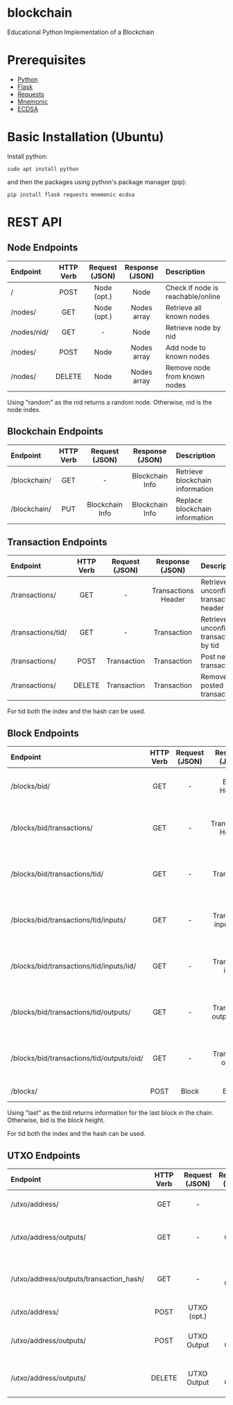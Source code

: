# blockchain
Educational Python Implementation of a Blockchain

# Prerequisites
- [Python](https://www.python.org/)
- [Flask](https://flask.palletsprojects.com/)
- [Requests](https://docs.python-requests.org/)
- [Mnemonic](https://pypi.org/project/mnemonic/0.20/) 
- [ECDSA](https://pypi.org/project/ecdsa/)

# Basic Installation (Ubuntu)
Install python:
~~~
sudo apt install python
~~~
and then the packages using python's package manager (pip):
~~~
pip install flask requests mnemonic ecdsa
~~~

# REST API

## Node Endpoints
| Endpoint      | HTTP Verb | Request (JSON) | Response (JSON) |  Description                          |
| :----------   | :------:  | :-----------:  | :-----------:   |  :--------------------------------    |
| /             | POST      | Node (opt.)    | Node            |  Check if node is reachable/online    |    
| /nodes/       | GET       | Node (opt.)    | Nodes array     |  Retrieve all known nodes             |
| /nodes/nid/   | GET       | -              | Node            |  Retrieve node by nid                 |
| /nodes/       | POST      | Node           | Nodes array     |  Add node to known nodes              |
| /nodes/       | DELETE    | Node           | Nodes array     |  Remove node from known nodes         |

Using "random" as the nid returns a random node. Otherwise, nid is the node index.

## Blockchain Endpoints
| Endpoint       | HTTP Verb | Request (JSON)    | Response (JSON)    |  Description                         |
| :-----------   | :------:  | :---------------: | :--------------:   |  :--------------------------------   |
| /blockchain/   | GET       | -                 | Blockchain Info    |  Retrieve blockchain information     |
| /blockchain/   | PUT       | Blockchain Info   | Blockchain Info    |  Replace blockchain information      |

## Transaction Endpoints
| Endpoint             | HTTP Verb  | Request (JSON)    | Response (JSON)       |  Description                                |
| :------------------  | :------:   | :---------------: | :------------------:  |  :--------------------------------          |
| /transactions/       | GET        | -                 | Transactions Header   |  Retrieve unconfirmed transactions header   |
| /transactions/tid/   | GET        | -                 | Transaction           |  Retrieve unconfirmed transaction by tid    |
| /transactions/       | POST       | Transaction       | Transaction           |  Post new transaction                       |
| /transactions/       | DELETE     | Transaction       | Transaction           |  Remove posted transaction                  |

For tid both the index and the hash can be used.

## Block Endpoints
| Endpoint                                     | HTTP Verb  | Request (JSON)    | Response (JSON)            |  Description                                          |
| :-----------------------------------------   | :------:   | :--------------:  | :----------------------:   |  :-------------------------------------------------   |
| /blocks/bid/                                 | GET        | -                 | Block Header               |  Retrieve block header by block id                    |
| /blocks/bid/transactions/                    | GET        | -                 | Transactions Header        |  Retrieve block transactions header by block id       |
| /blocks/bid/transactions/tid/                | GET        | -                 | Transaction                |  Retrieve block transaction by bid-tid pair           |
| /blocks/bid/transactions/tid/inputs/         | GET        | -                 | Transaction input array    |  Retrieve block transaction inputs by bid-tid pair    |
| /blocks/bid/transactions/tid/inputs/iid/     | GET        | -                 | Transaction input          |  Retrieve block transaction input by bid-tid-iid      |
| /blocks/bid/transactions/tid/outputs/        | GET        | -                 | Transaction output array   |  Retrieve block transaction outputs by bid-tid pair   |
| /blocks/bid/transactions/tid/outputs/oid/    | GET        | -                 | Transaction output         |  Retrieve block transaction output by bid-tid-oid     |
| /blocks/                                     | POST       | Block             | Block                      |  Create new block                                     |

Using "last" as the bid returns information for the last block in the chain. Otherwise, bid is the block height.

For tid both the index and the hash can be used.

## UTXO Endpoints
| Endpoint                                  | HTTP Verb  | Request (JSON)    | Response (JSON)    |  Description                                   |
| :---------------------------------------  | :------:   | :---------------: | :--------------:   |  :------------------------------------------   |
| /utxo/address/                            | GET        | -                 | UTXO               |  Retrieve utxo by address                      |
| /utxo/address/outputs/                    | GET        | -                 | UTXO Output array  |  Retrieve utxo outputs by address              |
| /utxo/address/outputs/transaction_hash/   | GET        | -                 | UTXO Output        |  Retrieve utxo output by address-hash pair     |
| /utxo/address/                            | POST       | UTXO (opt.)       | UTXO               |  Create utxo of address                        |
| /utxo/address/outputs/                    | POST       | UTXO Output       | UTXO Output        |  Add utxo output to utxo of address            |
| /utxo/address/outputs/                    | DELETE     | UTXO Output       | UTXO Output        |  Remove utxo output from utxo of address       |
